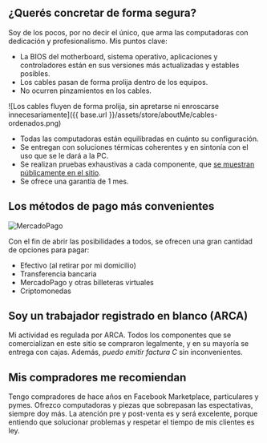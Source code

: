 ## ¿Querés concretar de forma segura?

Soy de los pocos, por no decir el único, que arma las computadoras con dedicación y profesionalismo. Mis puntos clave:

- La BIOS del motherboard, sistema operativo, aplicaciones y controladores están en sus versiones más actualizadas y estables posibles.
- Los cables pasan de forma prolija dentro de los equipos.
- No ocurren pinzamientos en los cables.

![Los cables fluyen de forma prolija, sin apretarse ni enroscarse innecesariamente]({{ base.url }}/assets/store/aboutMe/cables-ordenados.png)

- Todas las computadoras están equilibradas en cuánto su configuración.
- Se entregan con soluciones térmicas coherentes y en sintonía con el uso que se le dará a la PC.
- Se realizan pruebas exhaustivas a cada componente, que [se muestran públicamente en el sitio](#pruebas).
- Se ofrece una garantía de 1 mes.

## Los métodos de pago más convenientes

<div class="grid-2 gap-xxl metodos-de-pago-mas-convenientes">
    <img src="{{ base.url }}/assets/store/metodos-de-pago/mercadopago.png" alt="MercadoPago" />
    <div>
        <p>
            Con el fin de abrir las posibilidades a todos, se ofrecen una gran cantidad de opciones para pagar:
        </p>
        <ul>
            <li>Efectivo (al retirar por mi domicilio)</li>
            <li>Transferencia bancaria</li>
            <li>MercadoPago y otras billeteras virtuales</li>
            <li>Criptomonedas</li>
        </ul>
    </div>
</div>


## Soy un trabajador registrado en blanco (ARCA)

Mi actividad es regulada por ARCA. Todos los componentes que se comercializan en este sitio se compraron legalmente, y en su mayoría se entrega con cajas.
Además, *puedo emitir factura C* sin inconvenientes.

## Mis compradores me recomiendan

Tengo compradores de hace años en Facebook Marketplace, particulares y pymes. Ofrezco computadoras y piezas que sobrepasan las espectativas, siempre doy más.
La atención pre y post-venta es y será excelente, porque entiendo que solucionar problemas y respetar el tiempo de mis clientes es ley.
